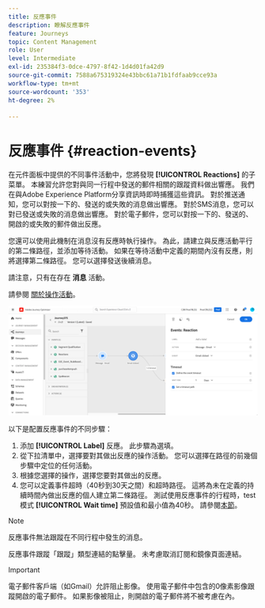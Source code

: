 ```yaml
---
title: 反應事件
description: 瞭解反應事件
feature: Journeys
topic: Content Management
role: User
level: Intermediate
exl-id: 235384f3-0dce-4797-8f42-1d4d01fa42d9
source-git-commit: 7588a675319324e43bbc61a71b1fdfaab9cce93a
workflow-type: tm+mt
source-wordcount: '353'
ht-degree: 2%

---
```


# 反應事件 {#reaction-events}

在元件面板中提供的不同事件活動中，您將發現 **[!UICONTROL Reactions]** 的子菜單。 本練習允許您對與同一行程中發送的郵件相關的跟蹤資料做出響應。 我們在與Adobe Experience Platform分享資訊時即時捕獲這些資訊。 對於推送通知，您可以對按一下的、發送的或失敗的消息做出響應。 對於SMS消息，您可以對已發送或失敗的消息做出響應。 對於電子郵件，您可以對按一下的、發送的、開啟的或失敗的郵件做出反應。

您還可以使用此機制在消息沒有反應時執行操作。 為此，請建立與反應活動平行的第二條路徑，並添加等待活動。 如果在等待活動中定義的期間內沒有反應，則將選擇第二條路徑。 您可以選擇發送後續消息。

請注意，只有在存在 **消息** 活動。

請參閱 [關於操作活動](../building-journeys/about-journey-activities.md#action-activities)。

![](../assets/journey45.png)

以下是配置反應事件的不同步驟：

1. 添加 **[!UICONTROL Label]** 反應。 此步驟為選填。
1. 從下拉清單中，選擇要對其做出反應的操作活動。 您可以選擇在路徑的前幾個步驟中定位的任何活動。
1. 根據您選擇的操作，選擇您要對其做出的反應。
1. 您可以定義事件超時（40秒到30天之間）和超時路徑。 這將為未在定義的持續時間內做出反應的個人建立第二條路徑。 測試使用反應事件的行程時，test模式 **[!UICONTROL Wait time]** 預設值和最小值為40秒。 請參閱[本節](../building-journeys/testing-the-journey.md)。

>[!NOTE]
>
>
>反應事件無法跟蹤在不同行程中發生的消息。
>
>反應事件跟蹤「跟蹤」類型連結的點擊量。 未考慮取消訂閱和鏡像頁面連結。

>[!IMPORTANT]
>
>電子郵件客戶端（如Gmail）允許阻止影像。 使用電子郵件中包含的0像素影像跟蹤開啟的電子郵件。 如果影像被阻止，則開啟的電子郵件將不被考慮在內。
